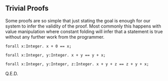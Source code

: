 ## Trivial Proofs

Some proofs are so simple that just stating the goal is enough for our system to infer the validity of the proof.
Most commonly this happens with value manipulation where constant folding will infer that a statement is true without any further work from the programmer.

```lsts
forall x:Integer. x + 0 == x;

forall x:Integer, y:Integer. x + y == y + x;

forall x:Integer, y:Integer, z:Integer. x + y + z == z + y + x;
```

Q.E.D.
